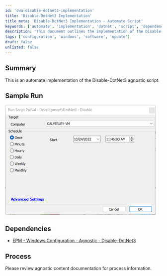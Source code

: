 ```yaml
---
id: 'cwa-disable-dotnet3-implementation'
title: 'Disable-DotNet3 Implementation'
title_meta: 'Disable-DotNet3 Implementation - Automate Script'
keywords: ['automate', 'implementation', 'dotnet', 'script', 'dependency']
description: 'This document outlines the implementation of the Disable-DotNet3 agnostic script within ConnectWise Automate, providing a sample run and detailing the necessary dependencies for successful execution.'
tags: ['configuration', 'windows', 'software', 'update']
draft: false
unlisted: false
---
```

## Summary

This is an automate implementation of the Disable-DotNet3 agnostic script.

## Sample Run

![Sample Run](../../../static/img/DotNet3---Disable/image_1.png)

## Dependencies

- [EPM - Windows Configuration - Agnostic - Disable-DotNet3](https://proval.itglue.com/DOC-5078775-11134105)

## Process

Please review agnostic content documentation for process information.



